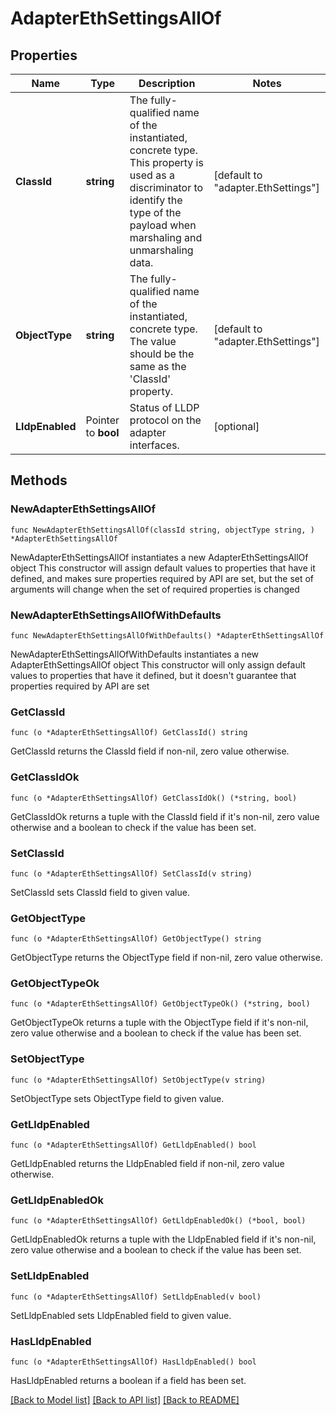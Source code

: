 # AdapterEthSettingsAllOf

## Properties

Name | Type | Description | Notes
------------ | ------------- | ------------- | -------------
**ClassId** | **string** | The fully-qualified name of the instantiated, concrete type. This property is used as a discriminator to identify the type of the payload when marshaling and unmarshaling data. | [default to "adapter.EthSettings"]
**ObjectType** | **string** | The fully-qualified name of the instantiated, concrete type. The value should be the same as the &#39;ClassId&#39; property. | [default to "adapter.EthSettings"]
**LldpEnabled** | Pointer to **bool** | Status of LLDP protocol on the adapter interfaces. | [optional] 

## Methods

### NewAdapterEthSettingsAllOf

`func NewAdapterEthSettingsAllOf(classId string, objectType string, ) *AdapterEthSettingsAllOf`

NewAdapterEthSettingsAllOf instantiates a new AdapterEthSettingsAllOf object
This constructor will assign default values to properties that have it defined,
and makes sure properties required by API are set, but the set of arguments
will change when the set of required properties is changed

### NewAdapterEthSettingsAllOfWithDefaults

`func NewAdapterEthSettingsAllOfWithDefaults() *AdapterEthSettingsAllOf`

NewAdapterEthSettingsAllOfWithDefaults instantiates a new AdapterEthSettingsAllOf object
This constructor will only assign default values to properties that have it defined,
but it doesn't guarantee that properties required by API are set

### GetClassId

`func (o *AdapterEthSettingsAllOf) GetClassId() string`

GetClassId returns the ClassId field if non-nil, zero value otherwise.

### GetClassIdOk

`func (o *AdapterEthSettingsAllOf) GetClassIdOk() (*string, bool)`

GetClassIdOk returns a tuple with the ClassId field if it's non-nil, zero value otherwise
and a boolean to check if the value has been set.

### SetClassId

`func (o *AdapterEthSettingsAllOf) SetClassId(v string)`

SetClassId sets ClassId field to given value.


### GetObjectType

`func (o *AdapterEthSettingsAllOf) GetObjectType() string`

GetObjectType returns the ObjectType field if non-nil, zero value otherwise.

### GetObjectTypeOk

`func (o *AdapterEthSettingsAllOf) GetObjectTypeOk() (*string, bool)`

GetObjectTypeOk returns a tuple with the ObjectType field if it's non-nil, zero value otherwise
and a boolean to check if the value has been set.

### SetObjectType

`func (o *AdapterEthSettingsAllOf) SetObjectType(v string)`

SetObjectType sets ObjectType field to given value.


### GetLldpEnabled

`func (o *AdapterEthSettingsAllOf) GetLldpEnabled() bool`

GetLldpEnabled returns the LldpEnabled field if non-nil, zero value otherwise.

### GetLldpEnabledOk

`func (o *AdapterEthSettingsAllOf) GetLldpEnabledOk() (*bool, bool)`

GetLldpEnabledOk returns a tuple with the LldpEnabled field if it's non-nil, zero value otherwise
and a boolean to check if the value has been set.

### SetLldpEnabled

`func (o *AdapterEthSettingsAllOf) SetLldpEnabled(v bool)`

SetLldpEnabled sets LldpEnabled field to given value.

### HasLldpEnabled

`func (o *AdapterEthSettingsAllOf) HasLldpEnabled() bool`

HasLldpEnabled returns a boolean if a field has been set.


[[Back to Model list]](../README.md#documentation-for-models) [[Back to API list]](../README.md#documentation-for-api-endpoints) [[Back to README]](../README.md)


